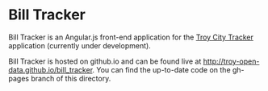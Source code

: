# Bill Tracker

Bill Tracker is an Angular.js front-end application for the
[Troy City Tracker][tracker] application (currently under development).

[tracker]: https://www.github.com/troy-open-data/legislative_twitter

Bill Tracker is hosted on github.io and can be found live at
http://troy-open-data.github.io/bill_tracker. You can find the
up-to-date code on the gh-pages branch of this directory.
